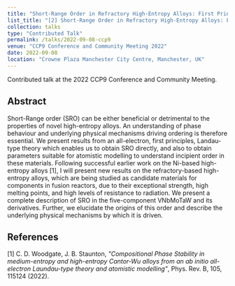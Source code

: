 ```yaml
---
title: "Short-Range Order in Refractory High-Entropy Alloys: First Principles Theory and Atomistic Modelling"
list_title: "[2] Short-Range Order in Refractory High-Entropy Alloys: First Principles Theory and Atomistic Modelling"
collection: talks
type: "Contributed Talk"
permalink: /talks/2022-09-08-ccp9
venue: "CCP9 Conference and Community Meeting 2022"
date: 2022-09-08
location: "Crowne Plaza Manchester City Centre, Manchester, UK"
---
```


Contributed talk at the 2022 CCP9 Conference and Community Meeting.

<h2>Abstract</h2>
Short-Range order (SRO) can be either beneficial or detrimental to the properties of novel high-entropy alloys. An understanding of phase behaviour and underlying physical mechanisms driving ordering is therefore essential. We present results from an all-electron, first principles, Landau-type theory which enables us to obtain SRO directly, and also to obtain parameters suitable for atomistic modelling to understand incipient order in these materials. Following successful earlier work on the Ni-based high-entropy alloys [1], I will present new results on the refractory-based high-entropy alloys, which are being studied as candidate materials for components in fusion reactors, due to their exceptional strength, high melting points, and high levels of resistance to radiation. We present a complete description of SRO in the five-component VNbMoTaW and its derivatives. Further, we elucidate the origins of this order and describe the underlying physical mechanisms by which it is driven.

<h2>References</h2>
[1] C. D. Woodgate, J. B. Staunton, <i>"Compositional Phase Stability in medium-entropy and high-entropy Cantor-Wu alloys from an ab initio all-electron Laundau-type theory and atomistic modelling"</i>, Phys. Rev. B, 105, 115124 (2022).
